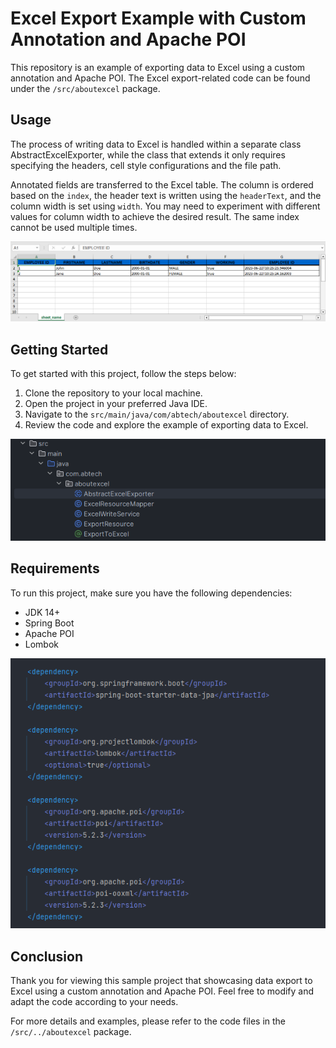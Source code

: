 # Excel Export Example with Custom Annotation and Apache POI

This repository is an example of exporting data to Excel using a custom annotation and Apache POI. The Excel export-related code can be found under the `/src/aboutexcel` package.

## Usage

The process of writing data to Excel is handled within a separate class AbstractExcelExporter, while the class that extends it only requires specifying the headers, cell style configurations and the file path.

Annotated fields are transferred to the Excel table. The column is ordered based on the `index`, the header text is written using the `headerText`, and the column width is set using `width`. You may need to experiment with different values for column width to achieve the desired result.
The same index cannot be used multiple times.

![Excel View](https://github.com/adambornrepo/ExportToExcel/blob/master/src/main/resources/images/excel.png)

## Getting Started

To get started with this project, follow the steps below:

1. Clone the repository to your local machine.
2. Open the project in your preferred Java IDE.
3. Navigate to the `src/main/java/com/abtech/aboutexcel` directory.
4. Review the code and explore the example of exporting data to Excel.


![src-aboutexcel](https://github.com/adambornrepo/ExportToExcel/blob/master/src/main/resources/images/src-aboutexcel.png)

## Requirements

To run this project, make sure you have the following dependencies:

- JDK 14+
- Spring Boot
- Apache POI
- Lombok

![Dependencies](https://github.com/adambornrepo/ExportToExcel/blob/master/src/main/resources/images/dependencies.png)

## Conclusion

Thank you for viewing this sample project that showcasing data export to Excel using a custom annotation and Apache POI. Feel free to modify and adapt the code according to your needs.

For more details and examples, please refer to the code files in the `/src/../aboutexcel` package.
